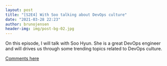 ```yaml
---
layout: post
title: "[S2E4] With Soo talking about DevOps culture"
date: "2021-03-28 22:23"
author: brunojensen
header-img: img/post-bg-02.jpg
---
```


On this episode, I will talk with Soo Hyun. She is a great DevOps engineer and will drives us through some trending topics related to DevOps culture.

[Comments here](https://github.com/the-unknown-developer-podcast/the-unknown-developer-podcast.github.com/discussions)
